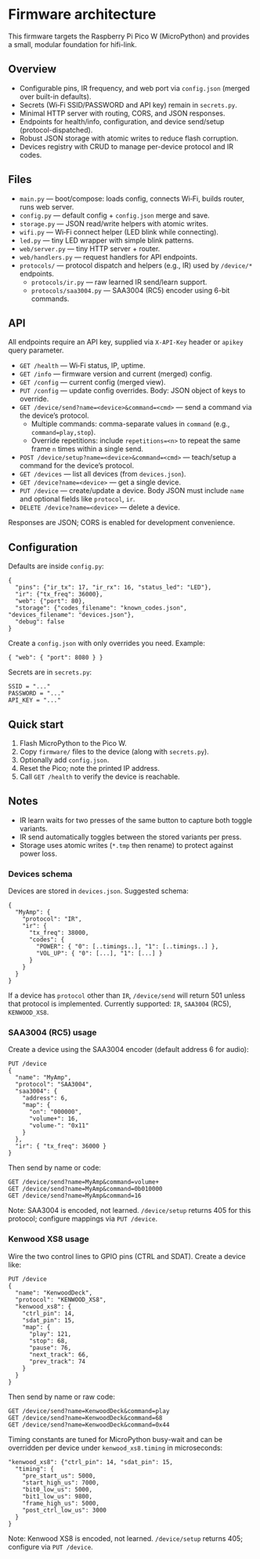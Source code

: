 # Firmware architecture

This firmware targets the Raspberry Pi Pico W (MicroPython) and provides a small, modular foundation for hifi-link.

## Overview

- Configurable pins, IR frequency, and web port via `config.json` (merged over built-in defaults).
- Secrets (Wi‑Fi SSID/PASSWORD and API key) remain in `secrets.py`.
- Minimal HTTP server with routing, CORS, and JSON responses.
- Endpoints for health/info, configuration, and device send/setup (protocol-dispatched).
- Robust JSON storage with atomic writes to reduce flash corruption.
- Devices registry with CRUD to manage per-device protocol and IR codes.

## Files

- `main.py` — boot/compose: loads config, connects Wi‑Fi, builds router, runs web server.
- `config.py` — default config + `config.json` merge and save.
- `storage.py` — JSON read/write helpers with atomic writes.
- `wifi.py` — Wi‑Fi connect helper (LED blink while connecting).
- `led.py` — tiny LED wrapper with simple blink patterns.
- `web/server.py` — tiny HTTP server + router.
- `web/handlers.py` — request handlers for API endpoints.
- `protocols/` — protocol dispatch and helpers (e.g., IR) used by `/device/*` endpoints.
  - `protocols/ir.py` — raw learned IR send/learn support.
  - `protocols/saa3004.py` — SAA3004 (RC5) encoder using 6-bit commands.

## API

All endpoints require an API key, supplied via `X-API-Key` header or `apikey` query parameter.

- `GET /health` — Wi‑Fi status, IP, uptime.
- `GET /info` — firmware version and current (merged) config.
- `GET /config` — current config (merged view).
- `PUT /config` — update config overrides. Body: JSON object of keys to override.
- `GET /device/send?name=<device>&command=<cmd>` — send a command via the device’s protocol.
  - Multiple commands: comma-separate values in `command` (e.g., `command=play,stop`).
  - Override repetitions: include `repetitions=<n>` to repeat the same frame `n` times within a single send.
- `POST /device/setup?name=<device>&command=<cmd>` — teach/setup a command for the device’s protocol.
- `GET /devices` — list all devices (from `devices.json`).
- `GET /device?name=<device>` — get a single device.
- `PUT /device` — create/update a device. Body JSON must include `name` and optional fields like `protocol`, `ir`.
- `DELETE /device?name=<device>` — delete a device.
 

Responses are JSON; CORS is enabled for development convenience.

## Configuration

Defaults are inside `config.py`:

```
{
  "pins": {"ir_tx": 17, "ir_rx": 16, "status_led": "LED"},
  "ir": {"tx_freq": 36000},
  "web": {"port": 80},
  "storage": {"codes_filename": "known_codes.json", "devices_filename": "devices.json"},
  "debug": false
}
```

Create a `config.json` with only overrides you need. Example:

```
{ "web": { "port": 8080 } }
```

Secrets are in `secrets.py`:

```
SSID = "..."
PASSWORD = "..."
API_KEY = "..."
```

## Quick start

1. Flash MicroPython to the Pico W.
2. Copy `firmware/` files to the device (along with `secrets.py`).
3. Optionally add `config.json`.
4. Reset the Pico; note the printed IP address.
5. Call `GET /health` to verify the device is reachable.

## Notes

- IR learn waits for two presses of the same button to capture both toggle variants.
- IR send automatically toggles between the stored variants per press.
- Storage uses atomic writes (`*.tmp` then rename) to protect against power loss.

### Devices schema

Devices are stored in `devices.json`. Suggested schema:

```
{
  "MyAmp": {
    "protocol": "IR",
    "ir": {
      "tx_freq": 38000,
      "codes": {
        "POWER": { "0": [..timings..], "1": [..timings..] },
        "VOL_UP": { "0": [...], "1": [...] }
      }
    }
  }
}
```

If a device has `protocol` other than `IR`, `/device/send` will return 501 unless that protocol is implemented. Currently supported: `IR`, `SAA3004` (RC5), `KENWOOD_XS8`.

### SAA3004 (RC5) usage

Create a device using the SAA3004 encoder (default address 6 for audio):

```
PUT /device
{
  "name": "MyAmp",
  "protocol": "SAA3004",
  "saa3004": {
    "address": 6,
    "map": {
      "on": "000000",
      "volume+": 16,
      "volume-": "0x11"
    }
  },
  "ir": { "tx_freq": 36000 }
}
```

Then send by name or code:

```
GET /device/send?name=MyAmp&command=volume+
GET /device/send?name=MyAmp&command=0b010000
GET /device/send?name=MyAmp&command=16
```

Note: SAA3004 is encoded, not learned. `/device/setup` returns 405 for this protocol; configure mappings via `PUT /device`.

### Kenwood XS8 usage

Wire the two control lines to GPIO pins (CTRL and SDAT). Create a device like:

```
PUT /device
{
  "name": "KenwoodDeck",
  "protocol": "KENWOOD_XS8",
  "kenwood_xs8": {
    "ctrl_pin": 14,
    "sdat_pin": 15,
    "map": {
      "play": 121,
      "stop": 68,
      "pause": 76,
      "next_track": 66,
      "prev_track": 74
    }
  }
}
```

Then send by name or raw code:

```
GET /device/send?name=KenwoodDeck&command=play
GET /device/send?name=KenwoodDeck&command=68
GET /device/send?name=KenwoodDeck&command=0x44
```

Timing constants are tuned for MicroPython busy-wait and can be overridden per device under `kenwood_xs8.timing` in microseconds:

```
"kenwood_xs8": {"ctrl_pin": 14, "sdat_pin": 15,
  "timing": {
    "pre_start_us": 5000,
    "start_high_us": 7000,
    "bit0_low_us": 5000,
    "bit1_low_us": 9800,
    "frame_high_us": 5000,
    "post_ctrl_low_us": 3000
  }
}
```

Note: Kenwood XS8 is encoded, not learned. `/device/setup` returns 405; configure via `PUT /device`.
